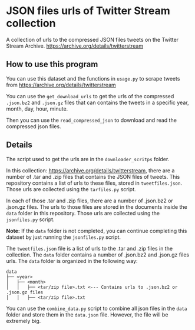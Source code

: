 # JSON files urls of Twitter Stream collection
A collection of urls to the compressed JSON files tweets on the Twitter Stream Archive. https://archive.org/details/twitterstream

## How to use this program

You can use this dataset and the functions in `usage.py` to scrape tweets from https://archive.org/details/twitterstream

You can use the `get_download_urls` to get the urls of the compressed `.json.bz2` and `.json.gz` files that can contains the tweets in a specific year, month, day, hour, minute.

Then you can use the `read_compressed_json` to download and read the compressed json files.

## Details

The script used to get the urls are in the `downloader_scritps` folder.

In this collection: https://archive.org/details/twitterstream, there are a number of .tar and .zip files that contains the JSON files of tweets. This repository contains a list of urls to these files, stored in `tweetfiles.json`. Those urls are collected using the  `tarfiles.py` script.

In each of those .tar and .zip files, there are a number of .json.bz2 or .json.gz files. The urls to those files are stored in the documents inside the `data` folder in this repository. Those urls are collected using the `jsonfiles.py` script.

**Note:** If the `data` folder is not completed, you can continue completing this dataset by just running the `jsonfiles.py` script.

The `tweetfiles.json` file is a list of urls to the .tar and .zip files in the collection. The `data` folder contains a number of .json.bz2 and .json.gz files urls. The `data` folder is organized in the following way:

```
data
├── <year>
│   ├── <month>
│   │   ├── <tar/zip file>.txt <--- Contains urls to .json.bz2 or .json.gz files 
│   │   ├── <tar/zip file>.txt
```

You can use the `combine_data.py` script to combine all json files in the `data` folder and store them in the `data.json` file. However, the file will be extremely big.

